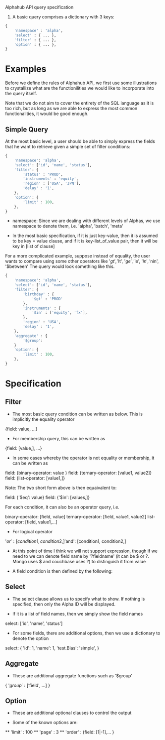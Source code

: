 Alphahub API query specification

1. A basic query comprises a dictionary with 3 keys:

```python
{
    'namespace' : 'alpha',
    'select' : { ... },
    'filter' : { ... }, 
    'option' : { ... },
}
```

Examples
========

Before we define the rules of Alphahub API, we first use some illustrations 
to crystallize what are the functionilities we would like to incorporate 
into the query itself. 

Note that we do not aim to cover the entirety of the SQL language as it is 
too rich, but as long as we are able to express the most common functionalities,
it would be good enough.

Simple Query
------------

At the most basic level, a user should be able to simply express the fields that he want 
to retrieve given a simple set of filter conditions:

```python
{
    'namespace': 'alpha',
    'select': ['id', 'name', 'status'],
    'filter': {
        'status' : 'PROD',
        'instruments' : 'equity',
        'region' : ['USA', 'JPN'],
        'delay' : '1',
    },
    'option': {
        'limit' : 100,
    },
}
```

* namespace: Since we are dealing with different levels of Alphas, we use namespace to denote them, i.e. 'alpha', 'batch', 'meta'

* In the most basic specification, if it is just key-value, then it is assumed to be key = value clause, and if it is key-list_of_value pair, then it will
    be key in [list of clause]

For a more complicated example, suppose instead of equality, the user wants to compare using some other operators like '$gt', '$lt', '$ge', '$le', '$in', '$nin', '$between'
The query would look something like this.

```python
{
    'namespace': 'alpha',
    'select': ['id', 'name', 'status'],
    'filter': {
        'birthday' : { 
            '$gt' : 'PROD'
        },
        'instruments' : {
            '$in' : ['equity', 'fx'],
        },
        'region' : 'USA',
        'delay' : '1',
    },
    'aggregate' : {
        '$group': 
    }
    'option': {
        'limit' : 100,
    },
}
```

Specification
=============

Filter
------

* The most basic query condition can be written as below. This is implicitly the equality operator
 
{field: value, ...}

* For membership query, this can be written as

{field: [value,], ...}

* In some cases whereby the operator is not equality or membership, it can be written as

field: {binary-operator: value }
field: {ternary-operator: [value1, value2]}
field: {list-operator: [value1,]}

Note: The two short form above is then equaivalent to:

field: {'$eq': value}
field: {'$in': [values,]}

For each condition, it can also be an operator query, i.e.

binary-operator: [field, value]
ternary-operator: [field, value1, value2]
list-operator: [field, value1,...]

* For logical operator

'$or': [condition1, condition2,]
'$and': [condition1, condition2,]

* At this point of time I think we will not support expression, though if we need to we can denote field name by '?fieldname' (it can be $ or ?. Mongo uses $ and couchbase uses ?) to distinguish it from value

* A field condition is then defined by the following:


Select
------

* The select clause allows us to specify what to show. If nothing is specified, then only the Alpha ID will be displayed.

* If it is a list of field names, then we simply show the field names

select: ['id', 'name', 'status']

* For some fields, there are additional options, then we use a dictionary to denote the option

select: {
    'id': 1,
    'name': 1,
    'test.Bias': 'simple',
}


Aggregate
---------

* These are additional aggregate functions such as '$group'

{ '$group' : ['$field', ...] }

Option
------

* These are additional optional clauses to control the output

* Some of the known options are:

** 'limit' : 100
** 'page' : 3
** 'order' : {field: [1|-1],... }

